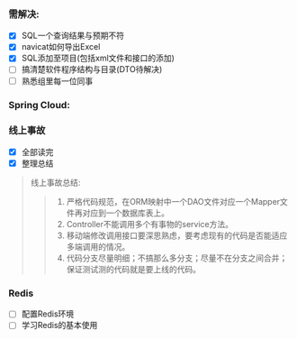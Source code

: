 ### 需解决:
- [x] SQL一个查询结果与预期不符
- [x] navicat如何导出Excel
- [x] SQL添加至项目(包括xml文件和接口的添加)
- [ ] 搞清楚软件程序结构与目录(DTO待解决)
- [ ] 熟悉组里每一位同事

### Spring Cloud:

### 线上事故
- [x] 全部读完
- [x] 整理总结
>线上事故总结:
>>1. 严格代码规范，在ORM映射中一个DAO文件对应一个Mapper文件再对应到一个数据库表上。
>>2. Controller不能调用多个有事物的service方法。
>>3. 移动端修改调用接口要深思熟虑，要考虑现有的代码是否能适应多端调用的情况。
>>4. 代码分支尽量明细；不搞那么多分支；尽量不在分支之间合并；保证测试测的代码就是要上线的代码。


### Redis
- [ ] 配置Redis环境
- [ ] 学习Redis的基本使用
